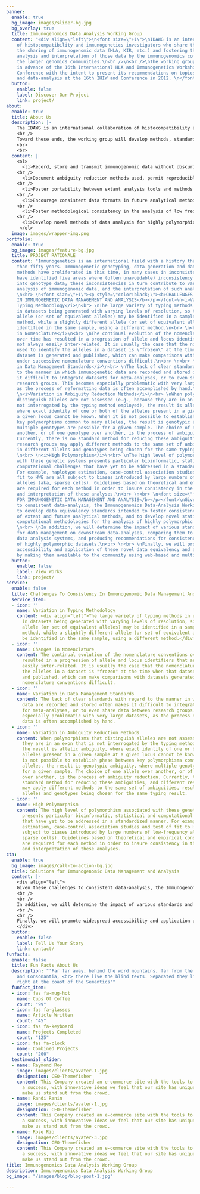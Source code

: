 ```yaml
---
banner:
  enable: true
  bg_image: images/slider-bg.jpg
  bg_overlay: true
  title: Immunogenomics Data Analysis Working Group
  content: "<div align=\"left\">\n<font size=\"+1\">\nIDAWG is an international collaboration
    of histocompatibility and immunogenetics investigators who share the goal of facilitating
    the sharing of immunogenomic data (HLA, KIR, etc.) and fostering the consistent
    analysis and interpretation of those data by the immunogenomics community and
    the larger genomics communities.\n<br />\n<br />\nThe working group was formed
    in advance of the 16th International HLA and Immunogenetics Workshop (IHIW) and
    Conference with the intent to present its recommendations on topics of data-management
    and data-analysis at the 16th IHIW and Conference in 2012. \n</font/>\n</div>"
  button:
    enable: false
    label: Discover Our Project
    link: project/
about:
  enable: true
  title: About Us
  description: |-
    The IDAWG is an international collaboration of histocompatibility and immunogenetics investigators who share the goal of making immunogenomic data (HLA, KIR, etc.) more useful across studies and between different groups.
    <br />
    Toward these ends, the working group will develop methods, standards, tools and recommendations intended to:
    <br>
    <br>
  content: |
    <ol>
      <li>Record, store and transmit immunogenomic data without obscuring the limitations of the typing method used, allow easy identification of allelic equivalency under successive nomenclatures, make data both human-readable (e.g., flat-text file) and machine-readable (e.g., XML file), conform to extant nomenclature rules, all without the use of proprietary platforms.</li>
    <br />
      <li>Document ambiguity reduction methods used, permit reproducible ambiguity reduction, and permit equivalency under different methods of ambiguity reduction.</li>
    <br />
      <li>Foster portability between extant analysis tools and methods to permit maximum access to investigators (e.g., web-based tools).</li>
    <br />
      <li>Encourage consistent data formats in future analytical methods, promoting widespread accessibility and application.</li>
    <br />
      <li>Foster methodological consistency in the analysis of low frequency alleles and heterogeneous data, the estimation of haplotypes, Hardy-Weinberg testing of highly polymorphic data, the application of measures of and adjustment for linkage disequilibrium, tests for selection and measures of population differentiation, the calculation of odds ratios, relative risks, etc., corrections for multiple testing, mitigation of false positive readings.</li>
    <br />
      <li>Develop novel methods of data analysis for highly polymorphic loci in disease association and population studies (e.g., peptide and nucleotide-level analyses, multidimensional scaling analyses, and neural network analyses). </li>
     </ol>
  image: images/wrapper-img.png
portfolio:
  enable: true
  bg_image: images/feature-bg.jpg
  title: PROJECT RATIONALE
  content: "Immunogenetics is an international field with a history that spans more
    than fifty years. Immunogenetic genotyping, data-generation and data-analysis
    methods have proliferated in this time, in many cases in inconsistent ways. We
    have identified five areas where (often unavoidable) inconsistency can be introduced
    into genotype data; these inconsistencies in turn contribute to variation in the
    analysis of immunogenomic data, and the interpretation of such analyses.\n<br>
    \n<br> \n<font size=\"+1\"><p style=\"color:black;\"><b>CHALLENGES TO CONSISTENCY
    IN IMMUNOGENETIC DATA MANAGEMENT AND ANALYSIS</b></p></font>\n<i>Variation in
    Typing Methodology</i>\n<br> \nThe large variety of typing methods in use results
    in datasets being generated with varying levels of resolution, so that a particular
    allele (or set of equivalent alleles) may be identified in a sample using one
    method, while a slightly different allele (or set of equivalent alleles) may be
    identified in the same sample, using a different method.\n<br> \n<br> \n<i>Changes
    in Nomenclature</i>\n<br> \nThe continual evolution of the nomenclature conventions
    over time has resulted in a progression of allele and locus identifiers that are
    not always easily inter-related. It is usually the case that the nomenclature
    used to identify the alleles in a dataset is \"frozen\" at the time when that
    dataset is generated and published, which can make comparisons with datasets generated
    under successive nomenclature conventions difficult.\n<br> \n<br> \n<i>Variation
    in Data Management Standards</i>\n<br> \nThe lack of clear standards with regard
    to the manner in which immunogenetic data are recorded and stored often makes
    it difficult to integrate datasets for meta-analyses, or to even share data between
    research groups. This becomes especially problematic with very large datasets,
    as the process of reformatting data is often accomplished by hand.\n<br> \n<br>
    \n<i>Variation in Ambiguity Reduction Methods</i>\n<br> \nWhen polymorphisms that
    distinguish alleles are not assessed (e.g., because they are in an exon that is
    not interrogated by the typing method employed), the result is allelic ambiguity,
    where exact identity of one or both of the alleles present in a given sample at
    a given locus cannot be known. When it is not possible to establish phase between
    key polymorphisms common to many alleles, the result is genotypic ambiguity, where
    multiple genotypes are possible for a given sample. The choice of one allele over
    another, or of one genotype over another, is the process of ambiguity reduction.
    Currently, there is no standard method for reducing these ambiguities, and different
    research groups may apply different methods to the same set of ambiguities, resulting
    in different alleles and genotypes being chosen for the same typing result.\n<br>
    \n<br> \n<i>High Polymorphism</i>\n<br> \nThe high level of polymorphism associated
    with these genetic systems presents particular bioinformatic, statistical and
    computational challenges that have yet to be addressed in a standardized manner.
    For example, haplotype estimation, case-control association studies and test of
    fit to HWE are all subject to biases introduced by large numbers of low-frequency
    alleles (aka, sparse cells). Guidelines based on theoretical and empirical considerations
    are required for each method in order to insure consistency in the application
    and interpretation of these analyses.\n<br> \n<br> \n<font size=\"+1\"><p style=\"color:black;\"><b>SOLUTIONS
    FOR IMMUNOGENETIC DATA MANAGEMENT AND ANALYSIS</b></p></font>\nGiven these challenges
    to consistent data-analysis, the Immunogenomics Data-Analysis Working Group proposes
    to develop data equivalency standards intended to foster consistency in the use
    of extant and future analytical methods, and to develop novel statistical and
    computational methodologies for the analysis of highly polymorphic loci.\n<br>
    \n<br> \nIn addition, we will determine the impact of various standards and methods
    for data management on downstream data-analyses, comparing them to extant immunogenetic
    data analysis systems, and producing recommendations for consistency in the analysis
    of highly polymorphic datasets.\n<br> \n<br> \nFinally, we will promote widespread
    accessibility and application of these novel data equivalency and analytical tools
    by making them available to the community using web-based and multi-platform approaches.\n\n"
  button:
    enable: false
    label: View Works
    link: project/
service:
  enable: false
  title: Challenges To Consistency In Immunogenomic Data Management And Analysis
  service_item:
  - icon: ''
    name: Variation in Typing Methodology
    content: <div align="left">The large variety of typing methods in use results
      in datasets being generated with varying levels of resolution, so that a particular
      allele (or set of equivalent alleles) may be identified in a sample using one
      method, while a slightly different allele (or set of equivalent alleles) may
      be identified in the same sample, using a different method.</div>
  - icon: ''
    name: Changes in Nomenclature
    content: The continual evolution of the nomenclature conventions over time has
      resulted in a progression of allele and locus identifiers that are not always
      easily inter-related. It is usually the case that the nomenclature used to identify
      the alleles in a dataset is "frozen" at the time when that dataset is generated
      and published, which can make comparisons with datasets generated under successive
      nomenclature conventions difficult.
  - icon: ''
    name: Variation in Data Management Standards
    content: The lack of clear standards with regard to the manner in which immunogenetic
      data are recorded and stored often makes it difficult to integrate datasets
      for meta-analyses, or to even share data between research groups. This becomes
      especially problematic with very large datasets, as the process of reformatting
      data is often accomplished by hand.
  - icon: ''
    name: Variation in Ambiguity Reduction Methods
    content: When polymorphisms that distinguish alleles are not assessed (e.g., because
      they are in an exon that is not interrogated by the typing method employed),
      the result is allelic ambiguity, where exact identity of one or both of the
      alleles present in a given sample at a given locus cannot be known. When it
      is not possible to establish phase between key polymorphisms common to many
      alleles, the result is genotypic ambiguity, where multiple genotypes are possible
      for a given sample. The choice of one allele over another, or of one genotype
      over another, is the process of ambiguity reduction. Currently, there is no
      standard method for reducing these ambiguities, and different research groups
      may apply different methods to the same set of ambiguities, resulting in different
      alleles and genotypes being chosen for the same typing result.
  - icon: ''
    name: High Polymorphism
    content: The high level of polymorphism associated with these genetic systems
      presents particular bioinformatic, statistical and computational challenges
      that have yet to be addressed in a standardized manner. For example, haplotype
      estimation, case-control association studies and test of fit to HWE are all
      subject to biases introduced by large numbers of low-frequency alleles (aka,
      sparse cells). Guidelines based on theoretical and empirical considerations
      are required for each method in order to insure consistency in the application
      and interpretation of these analyses.
cta:
  enable: true
  bg_image: images/call-to-action-bg.jpg
  title: Solutions for Immunogenomic Data Management and Analysis
  content: |-
    <div align="left">
    Given these challenges to consistent data-analysis, the Immunogenomics Data-Analysis Working Group proposes to develop data equivalency standards intended to foster consistency in the use of extant and future analytical methods, and to develop novel statistical and computational methodologies for the analysis of highly polymorphic loci.
    <br />
    <br />
    In addition, we will determine the impact of various standards and methods for data mangement on downstream data-analyses, comparing them to extant immunogenetic data analysis systems, and producing recommendations for consistency in the analysis of highly polymorphic datasets.
    <br />
    <br />
    Finally, we will promote widespread accessibility and application of these novel data equivalency and analytical tools by making them available to the community using web-based and multi-platform approaches.
    </div>
  button:
    enable: false
    label: Tell Us Your Story
    link: contact/
funfacts:
  enable: false
  title: Fun Facts About Us
  description: "'Far far away, behind the word mountains, far from the countries Vokalia
    and Consonantia, <br> there live the blind texts. Separated they live in Bookmarksgrove
    right at the coast of the Semantics'"
  funfact_item:
  - icon: fas fa-mug-hot
    name: Cups Of Coffee
    count: "99"
  - icon: fas fa-glasses
    name: Article Written
    count: "45"
  - icon: fas fa-keyboard
    name: Projects Completed
    count: "125"
  - icon: fas fa-clock
    name: Combined Projects
    count: "200"
  testimonial_slider:
  - name: Raymond Roy
    image: images/clients/avater-1.jpg
    designation: CEO-Themefisher
    content: This Company created an e-commerce site with the tools to make our business
      a success, with innovative ideas we feel that our site has unique elements that
      make us stand out from the crowd.
  - name: Randi Renin
    image: images/clients/avater-1.jpg
    designation: CEO-Themefisher
    content: This Company created an e-commerce site with the tools to make our business
      a success, with innovative ideas we feel that our site has unique elements that
      make us stand out from the crowd.
  - name: Rose Rio
    image: images/clients/avater-3.jpg
    designation: CEO-Themefisher
    content: This Company created an e-commerce site with the tools to make our business
      a success, with innovative ideas we feel that our site has unique elements that
      make us stand out from the crowd.
title: Immunogenomics Data Analysis Working Group
description: Immunogenomics Data Analysis Working Group
bg_image: "/images/blog/blog-post-1.jpg"

---
```

